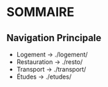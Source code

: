 # SOMMAIRE

## Navigation Principale
- Logement → ./logement/
- Restauration → ./resto/
- Transport → ./transport/
- Études → ./etudes/
